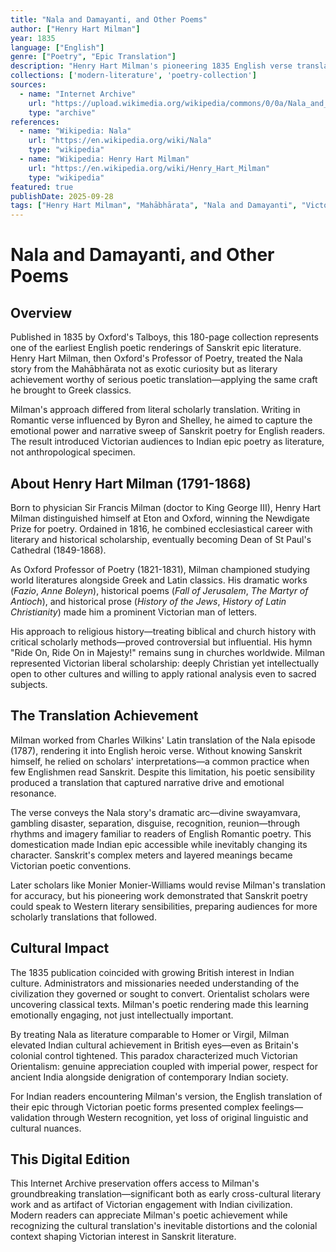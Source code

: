 ```yaml
---
title: "Nala and Damayanti, and Other Poems"
author: ["Henry Hart Milman"]
year: 1835
language: ["English"]
genre: ["Poetry", "Epic Translation"]
description: "Henry Hart Milman's pioneering 1835 English verse translation of the Nala episode from Mahābhārata. Oxford Poetry Professor brought Sanskrit epic to English audiences through Romantic verse."
collections: ['modern-literature', 'poetry-collection']
sources:
  - name: "Internet Archive"
    url: "https://upload.wikimedia.org/wikipedia/commons/0/0a/Nala_and_Damayanti_and_other_poems_%28IA_naladamayantioth00oxfo%29.pdf"
    type: "archive"
references:
  - name: "Wikipedia: Nala"
    url: "https://en.wikipedia.org/wiki/Nala"
    type: "wikipedia"
  - name: "Wikipedia: Henry Hart Milman"
    url: "https://en.wikipedia.org/wiki/Henry_Hart_Milman"
    type: "wikipedia"
featured: true
publishDate: 2025-09-28
tags: ["Henry Hart Milman", "Mahābhārata", "Nala and Damayanti", "Victorian poetry", "Sanskrit translation", "Romantic literature", "Oxford", "epic poetry", "cross-cultural translation"]
---
```


# Nala and Damayanti, and Other Poems

## Overview

Published in 1835 by Oxford's Talboys, this 180-page collection represents one of the earliest English poetic renderings of Sanskrit epic literature. Henry Hart Milman, then Oxford's Professor of Poetry, treated the Nala story from the Mahābhārata not as exotic curiosity but as literary achievement worthy of serious poetic translation—applying the same craft he brought to Greek classics.

Milman's approach differed from literal scholarly translation. Writing in Romantic verse influenced by Byron and Shelley, he aimed to capture the emotional power and narrative sweep of Sanskrit poetry for English readers. The result introduced Victorian audiences to Indian epic poetry as literature, not anthropological specimen.

## About Henry Hart Milman (1791-1868)

Born to physician Sir Francis Milman (doctor to King George III), Henry Hart Milman distinguished himself at Eton and Oxford, winning the Newdigate Prize for poetry. Ordained in 1816, he combined ecclesiastical career with literary and historical scholarship, eventually becoming Dean of St Paul's Cathedral (1849-1868).

As Oxford Professor of Poetry (1821-1831), Milman championed studying world literatures alongside Greek and Latin classics. His dramatic works (*Fazio*, *Anne Boleyn*), historical poems (*Fall of Jerusalem*, *The Martyr of Antioch*), and historical prose (*History of the Jews*, *History of Latin Christianity*) made him a prominent Victorian man of letters.

His approach to religious history—treating biblical and church history with critical scholarly methods—proved controversial but influential. His hymn "Ride On, Ride On in Majesty!" remains sung in churches worldwide. Milman represented Victorian liberal scholarship: deeply Christian yet intellectually open to other cultures and willing to apply rational analysis even to sacred subjects.

## The Translation Achievement

Milman worked from Charles Wilkins' Latin translation of the Nala episode (1787), rendering it into English heroic verse. Without knowing Sanskrit himself, he relied on scholars' interpretations—a common practice when few Englishmen read Sanskrit. Despite this limitation, his poetic sensibility produced a translation that captured narrative drive and emotional resonance.

The verse conveys the Nala story's dramatic arc—divine swayamvara, gambling disaster, separation, disguise, recognition, reunion—through rhythms and imagery familiar to readers of English Romantic poetry. This domestication made Indian epic accessible while inevitably changing its character. Sanskrit's complex meters and layered meanings became Victorian poetic conventions.

Later scholars like Monier Monier-Williams would revise Milman's translation for accuracy, but his pioneering work demonstrated that Sanskrit poetry could speak to Western literary sensibilities, preparing audiences for more scholarly translations that followed.

## Cultural Impact

The 1835 publication coincided with growing British interest in Indian culture. Administrators and missionaries needed understanding of the civilization they governed or sought to convert. Orientalist scholars were uncovering classical texts. Milman's poetic rendering made this learning emotionally engaging, not just intellectually important.

By treating Nala as literature comparable to Homer or Virgil, Milman elevated Indian cultural achievement in British eyes—even as Britain's colonial control tightened. This paradox characterized much Victorian Orientalism: genuine appreciation coupled with imperial power, respect for ancient India alongside denigration of contemporary Indian society.

For Indian readers encountering Milman's version, the English translation of their epic through Victorian poetic forms presented complex feelings—validation through Western recognition, yet loss of original linguistic and cultural nuances.

## This Digital Edition

This Internet Archive preservation offers access to Milman's groundbreaking translation—significant both as early cross-cultural literary work and as artifact of Victorian engagement with Indian civilization. Modern readers can appreciate Milman's poetic achievement while recognizing the cultural translation's inevitable distortions and the colonial context shaping Victorian interest in Sanskrit literature.

